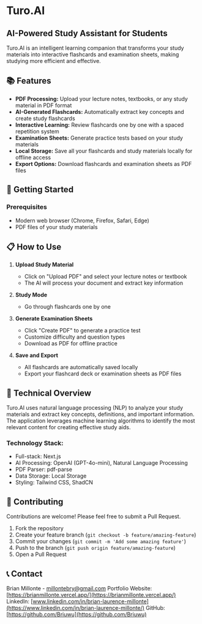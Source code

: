 # Turo.AI

## AI-Powered Study Assistant for Students

Turo.AI is an intelligent learning companion that transforms your study materials into interactive flashcards and examination sheets, making studying more efficient and effective.

## 📚 Features

- **PDF Processing:** Upload your lecture notes, textbooks, or any study material in PDF format
- **AI-Generated Flashcards:** Automatically extract key concepts and create study flashcards
- **Interactive Learning:** Review flashcards one by one with a spaced repetition system
- **Examination Sheets:** Generate practice tests based on your study materials
- **Local Storage:** Save all your flashcards and study materials locally for offline access
- **Export Options:** Download flashcards and examination sheets as PDF files

## 🚀 Getting Started

### Prerequisites

- Modern web browser (Chrome, Firefox, Safari, Edge)
- PDF files of your study materials

## 📋 How to Use

1. **Upload Study Material**

   - Click on "Upload PDF" and select your lecture notes or textbook
   - The AI will process your document and extract key information

2. **Study Mode**

   - Go through flashcards one by one

3. **Generate Examination Sheets**

   - Click "Create PDF" to generate a practice test
   - Customize difficulty and question types
   - Download as PDF for offline practice

4. **Save and Export**
   - All flashcards are automatically saved locally
   - Export your flashcard deck or examination sheets as PDF files

## 🔧 Technical Overview

Turo.AI uses natural language processing (NLP) to analyze your study materials and extract key concepts, definitions, and important information. The application leverages machine learning algorithms to identify the most relevant content for creating effective study aids.

### Technology Stack:

- Full-stack: Next.js
- AI Processing: OpenAI (GPT-4o-mini), Natural Language Processing
- PDF Parser: pdf-parse
- Data Storage: Local Storage
- Styling: Tailwind CSS, ShadCN

## 🤝 Contributing

Contributions are welcome! Please feel free to submit a Pull Request.

1. Fork the repository
2. Create your feature branch (`git checkout -b feature/amazing-feature`)
3. Commit your changes (`git commit -m 'Add some amazing feature'`)
4. Push to the branch (`git push origin feature/amazing-feature`)
5. Open a Pull Request

## 📞 Contact

Brian Millonte - [millontebry@gmail.com](mailto:millontebry@gmail.com)
Portfolio Website: [https://brianmillonte.vercel.app/](https://brianmillonte.vercel.app/)
LinkedIn: [www.linkedin.com/in/brian-laurence-millonte](https://www.linkedin.com/in/brian-laurence-millonte/)
GitHub: [https://github.com/Briuwu](https://github.com/Briuwu)
